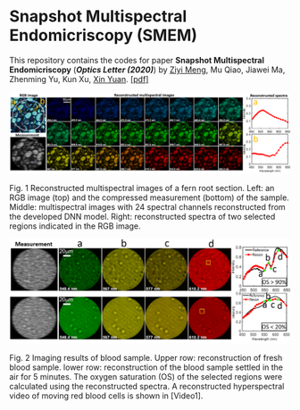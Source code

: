 # Snapshot Multispectral Endomicriscopy (SMEM)
This repository contains the codes for paper **Snapshot Multispectral Endomicriscopy** (***Optics Letter (2020)***) by [Ziyi Meng](https://github.com/mengziyi64), Mu Qiao, Jiawei Ma, Zhenming Yu, Kun Xu, [Xin Yuan](https://www.bell-labs.com/usr/x.yuan).
[[pdf]](https://www.osapublishing.org/DirectPDFAccess/3261290B-4E1F-4952-97BCC064EEBA001D_ads393213.pdf?da=1&adsid=393213&journal=3&seq=0&mobile=no)

<p align="center">
<img src="Result/Images/fern_root_recon.png" width="1200">
</p>
Fig. 1 Reconstructed multispectral images of a fern root section. Left: an RGB image (top) and the compressed measurement (bottom) of the sample. Middle: multispectral images with 24 spectral channels reconstructed from the developed DNN model. Right: reconstructed spectra of two selected regions indicated in the RGB image.

<p align="center">
<img src="Result/Images/blood_sample_recon.png" width="1000">
</p>
Fig. 2 Imaging results of blood sample. Upper row: reconstruction of fresh blood sample. lower row: reconstruction of the blood sample settled in the air for 5 minutes. The oxygen
saturation (OS) of the selected regions were calculated using the reconstructed spectra. A reconstructed hyperspectral video of moving red blood cells is shown in [Video1].
